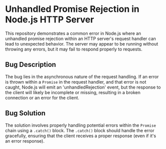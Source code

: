 # Unhandled Promise Rejection in Node.js HTTP Server

This repository demonstrates a common error in Node.js where an unhandled promise rejection within an HTTP server's request handler can lead to unexpected behavior.  The server may appear to be running without throwing any errors, but it may fail to respond properly to requests.

## Bug Description
The bug lies in the asynchronous nature of the request handling. If an error is thrown within a `Promise` in the request handler, and that error is not caught, Node.js will emit an 'unhandledRejection' event, but the response to the client will likely be incomplete or missing, resulting in a broken connection or an error for the client.

## Bug Solution
The solution involves properly handling potential errors within the `Promise` chain using a `.catch()` block.  The `.catch()` block should handle the error gracefully, ensuring that the client receives a proper response (even if it's an error response).